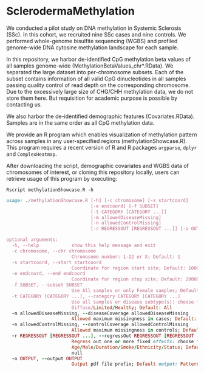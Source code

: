 # SclerodermaMethylation

We conducted a pilot study on DNA methylation in Systemic Sclerosis (SSc). In this cohort, we recruited nine SSc cases and nine controls. We performed whole-genome bisulfite sequencing (WGBS) and profiled genome-wide DNA cytosine methylation landscape for each sample.

In this repository, we harbor de-identified CpG methylation beta values of all samples genome-wide (MethylationBetaValues_chr*.RData). We separated the large dataset into per-chromosome subsets. Each of the subset contains information of all valid CpG dinucleotides in all samples passing quality control of read depth on the corresponding chromosome. Due to the excessively large size of CHG/CHH methylation data, we do not store them here. But requisition for academic purpose is possible by contacting us.

We also harbor the de-identified demographic features (Covariates.RData). Samples are in the same order as all CpG methylation data.

We provide an R program which enables visualization of methylation pattern across samples in any user-specified regions (methylationShowcase.R). This program requires a recent version of R and R packages `argparse`, `dplyr` and `ComplexHeatmap`.

After downloading the script, demographic covariates and WGBS data of chromosomes of interest, or cloning this repository locally, users can retrieve usage of this program by executing: 

    Rscript methylationShowcase.R -h
```ruby
usage: ./methylationShowcase.R [-h] [-c chromosome] [-s startcoord]
                               [-e endcoord] [-f SUBSET]
                               [-t CATEGORY [CATEGORY ...]]
                               [-m allowedDiseaseMissing]
                               [-n allowedControlMissing]
                               [-r REGRESSOUT [REGRESSOUT ...]] [-o OUTPUT]

optional arguments:
  -h, --help            show this help message and exit
  -c chromosome, --chr chromosome
                        Chromosome number: 1-22 or X; Default: 1
  -s startcoord, --start startcoord
                        Coordinate for region start site; Default: 10000
  -e endcoord, --end endcoord
                        Coordinate for region stop site; Default: 20000
  -f SUBSET, --subset SUBSET
                        Use All samples or only Female samples; Default: All
  -t CATEGORY [CATEGORY ...], --category CATEGORY [CATEGORY ...]
                        Use all samples or disease subtype(s): choose from
                        Diffuse/Limited/Healthy; Default: All
  -m allowedDiseaseMissing, --diseaseCoverage allowedDiseaseMissing
                        Allowed maximum missingness in cases; Default: 0
  -n allowedControlMissing, --controlCoverage allowedControlMissing
                        Allowed maximum missingness in controls; Default: 0
  -r REGRESSOUT [REGRESSOUT ...], --regressOut REGRESSOUT [REGRESSOUT ...]
                        Regress out one or more fixed effects: choose from
                        Age/Male/Duration/Smoke/Ethnicity/Status; Default:
                        null
  -o OUTPUT, --output OUTPUT
                        Output pdf file prefix; Default output: Pattern.pdf
 ```
